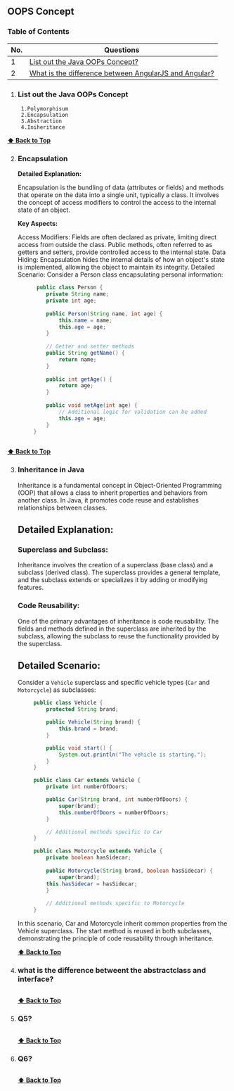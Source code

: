 
## OOPS Concept

### Table of Contents

| No. | Questions |
|---- | ---------
|1 | [List out the Java OOPs Concept?](#List-out-the-Java-OOPs-Concept)|
|2 | [What is the difference between AngularJS and Angular?](#what-is-the-difference-between-angularjs-and-angular)|

1. ### List out the Java OOPs Concept

        1.Polymorphisum
        2.Encapsulation
        3.Abstraction
        4.Iniheritance
  **[⬆ Back to Top](#table-of-contents)**

2. ### Encapsulation

   **Detailed Explanation:**

    Encapsulation is the bundling of data (attributes or fields) and methods that operate on the data into a single unit, typically a class. It involves the concept of access modifiers to control the access to the internal state of an object.

   **Key Aspects:**

   Access Modifiers: Fields are often declared as private, limiting direct access from outside the class. Public methods, often referred to as getters and setters, provide controlled access to the internal state.
Data Hiding: Encapsulation hides the internal details of how an object's state is implemented, allowing the object to maintain its integrity.
Detailed Scenario:
Consider a Person class encapsulating personal information:

   ```java
         public class Person {
            private String name;
            private int age;
        
            public Person(String name, int age) {
                this.name = name;
                this.age = age;
            }
        
            // Getter and setter methods
            public String getName() {
                return name;
            }
        
            public int getAge() {
                return age;
            }
        
            public void setAge(int age) {
                // Additional logic for validation can be added
                this.age = age;
            }
        }
        
   ```

**[⬆ Back to Top](#table-of-contents)**

3. ### Inheritance in Java

   Inheritance is a fundamental concept in Object-Oriented Programming (OOP) that allows a class to inherit properties and behaviors from another class. In 
   Java, it promotes code reuse and establishes relationships between classes.

   ## Detailed Explanation:

   ### Superclass and Subclass:
   Inheritance involves the creation of a superclass (base class) and a subclass (derived class). The superclass provides a general template, and the 
   subclass extends or specializes it by adding or modifying features.

   ### Code Reusability:
    One of the primary advantages of inheritance is code reusability. The fields and methods defined in the superclass are inherited by the subclass, allowing 
   the subclass to reuse the functionality provided by the superclass.
   ## Detailed Scenario:

   Consider a `Vehicle` superclass and specific vehicle types (`Car` and `Motorcycle`) as subclasses:

   ```java
        public class Vehicle {
            protected String brand;

            public Vehicle(String brand) {
                this.brand = brand;
            }

            public void start() {
                System.out.println("The vehicle is starting.");
            }
        }

        public class Car extends Vehicle {
            private int numberOfDoors;

            public Car(String brand, int numberOfDoors) {
                super(brand);
                this.numberOfDoors = numberOfDoors;
            }

            // Additional methods specific to Car
        }

        public class Motorcycle extends Vehicle {
            private boolean hasSidecar;
        
            public Motorcycle(String brand, boolean hasSidecar) {
                super(brand);
            this.hasSidecar = hasSidecar;
            }
        
            // Additional methods specific to Motorcycle
        }
      ```
      In this scenario, Car and Motorcycle inherit common properties from the Vehicle superclass. The start method is reused in both subclasses, demonstrating         the principle of code reusability through inheritance.
   
   **[⬆ Back to Top](#table-of-contents)**

4. ### what is the difference betweent the abstractclass and interface?
   ```typescritp
   ```
   **[⬆ Back to Top](#table-of-contents)**

5. ### Q5?
   ```typescritp
   ```
   **[⬆ Back to Top](#table-of-contents)**
6. ### Q6?
   ```typescritp
   ```
   **[⬆ Back to Top](#table-of-contents)**
   


